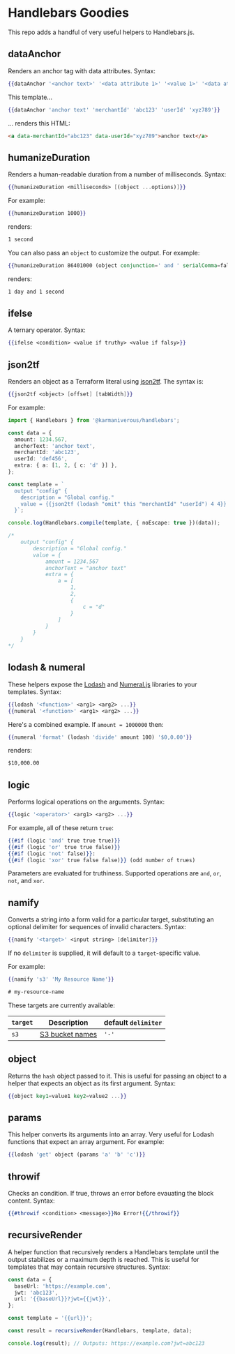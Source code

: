 # Handlebars Goodies

This repo adds a handful of very useful helpers to Handlebars.js.

## dataAnchor

Renders an anchor tag with data attributes. Syntax:

```handlebars
{{dataAnchor '<anchor text>' '<data attribute 1>' '<value 1>' '<data attribute 2>' '<value 2>' ...}}
```

This template...

```handlebars
{{dataAnchor 'anchor text' 'merchantId' 'abc123' 'userId' 'xyz789'}}
```

... renders this HTML:

```html
<a data-merchantId="abc123" data-userId="xyz789">anchor text</a>
```

## humanizeDuration

Renders a human-readable duration from a number of milliseconds. Syntax:

```handlebars
{{humanizeDuration <milliseconds> [(object ...options)]}}
```

For example:

```handlebars
{{humanizeDuration 1000}}
```

renders:

```html
1 second
```

You can also pass an `object` to customize the output. For example:

```handlebars
{{humanizeDuration 86401000 (object conjunction=' and ' serialComma=false)}}
```

renders:

```html
1 day and 1 second
```

## ifelse

A ternary operator. Syntax:

```handlebars
{{ifelse <condition> <value if truthy> <value if falsy>}}
```

## json2tf

Renders an object as a Terraform literal using [json2tf](https://github.com/karmaniverous/json2tf). The syntax is:

```handlebars
{{json2tf <object> [offset] [tabWidth]}}
```

For example:

```ts
import { Handlebars } from '@karmaniverous/handlebars';

const data = {
  amount: 1234.567,
  anchorText: 'anchor text',
  merchantId: 'abc123',
  userId: 'def456',
  extra: { a: [1, 2, { c: 'd' }] },
};

const template = `
  output "config" { 
    description = "Global config." 
    value = {{json2tf (lodash "omit" this "merchantId" "userId") 4 4}} 
  }`;

console.log(Handlebars.compile(template, { noEscape: true })(data));

/*
    output "config" { 
        description = "Global config." 
        value = {
            amount = 1234.567
            anchorText = "anchor text"
            extra = {
                a = [
                    1,
                    2,
                    {
                        c = "d"
                    }
                ]
            }
        } 
    }
*/
```

## lodash & numeral

These helpers expose the [Lodash](https://lodash.com/) and [Numeral.js](http://numeraljs.com/) libraries to your templates. Syntax:

```handlebars
{{lodash '<function>' <arg1> <arg2> ...}}
{{numeral '<function>' <arg1> <arg2> ...}}
```

Here's a combined example. If `amount = 1000000` then:

```handlebars
{{numeral 'format' (lodash 'divide' amount 100) '$0,0.00'}}
```

renders:

```html
$10,000.00
```

## logic

Performs logical operations on the arguments. Syntax:

```handlebars
{{logic '<operator>' <arg1> <arg2> ...}}
```

For example, all of these return `true`:

```handlebars
{{#if (logic 'and' true true true)}}
{{#if (logic 'or' true true false)}}
{{#if (logic 'not' false)}}:
{{#if (logic 'xor' true false false)}} (odd number of trues)
```

Parameters are evaluated for truthiness. Supported operations are `and`, `or`, `not`, and `xor`.

## namify

Converts a string into a form valid for a particular target, substituting an optional delimiter for sequences of invalid characters. Syntax:

```handlebars
{{namify '<target>' <input string> [delimiter]}}
```

If no `delimiter` is supplied, it will default to a `target`-specific value.

For example:

```handlebars
{{namify 's3' 'My Resource Name'}}

# my-resource-name
```

These targets are currently available:

| `target` | Description                                                                                     | default `delimiter` |
| -------- | ----------------------------------------------------------------------------------------------- | ------------------- |
| `s3`     | [S3 bucket names](https://docs.aws.amazon.com/AmazonS3/latest/userguide/bucketnamingrules.html) | `'-'`               |

## object

Returns the `hash` object passed to it. This is useful for passing an object to a helper that expects an object as its first argument. Syntax:

```handlebars
{{object key1=value1 key2=value2 ...}}
```

## params

This helper converts its arguments into an array. Very useful for Lodash functions that expect an array argument. For example:

```handlebars
{{lodash 'get' object (params 'a' 'b' 'c')}}
```

## throwif

Checks an condition. If true, throws an error before evauating the block content. Syntax:

```handlebars
{{#throwif <condition> <message>}}No Error!{{/throwif}}
```

## recursiveRender

A helper function that recursively renders a Handlebars template until the output stabilizes or a maximum depth is reached. This is useful for templates that may contain recursive structures. Syntax:

```ts
const data = {
  baseUrl: 'https://example.com',
  jwt: 'abc123',
  url: '{{baseUrl}}?jwt={{jwt}}',
};

const template = '{{url}}';

const result = recursiveRender(Handlebars, template, data);

console.log(result); // Outputs: https://example.com?jwt=abc123
```
